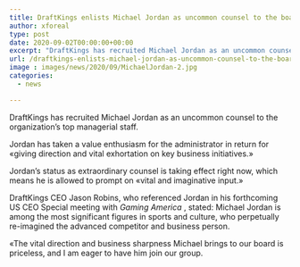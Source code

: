 ```yaml
---
title: DraftKings enlists Michael Jordan as uncommon counsel to the board
author: xforeal 
type: post
date: 2020-09-02T00:00:00+00:00
excerpt: "DraftKings has recruited Michael Jordan as an uncommon counsel to the organization's leading body of directors "
url: /draftkings-enlists-michael-jordan-as-uncommon-counsel-to-the-board/
image : images/news/2020/09/MichaelJordan-2.jpg
categories:
  - news

---
```

DraftKings has recruited Michael Jordan as an uncommon counsel to the organization&#8217;s top managerial staff. 

Jordan has taken a value enthusiasm for the administrator in return for &#171;giving direction and vital exhortation on key business initiatives.&#187; 

Jordan&#8217;s status as extraordinary counsel is taking effect right now, which means he is allowed to prompt on &#171;vital and imaginative input.&#187; 

DraftKings CEO Jason Robins, who referenced Jordan in his forthcoming US CEO Special meeting with _Gaming America_ , stated: Michael Jordan is among the most significant figures in sports and culture, who perpetually re-imagined the advanced competitor and business person. 

&#171;The vital direction and business sharpness Michael brings to our board is priceless, and I am eager to have him join our group.